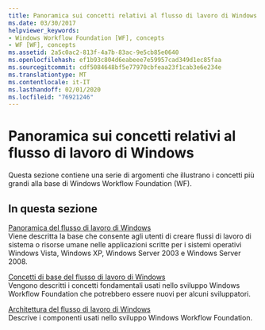 ```yaml
---
title: Panoramica sui concetti relativi al flusso di lavoro di Windows
ms.date: 03/30/2017
helpviewer_keywords:
- Windows Workflow Foundation [WF], concepts
- WF [WF], concepts
ms.assetid: 2a5c0ac2-813f-4a7b-83ac-9e5cb85e0640
ms.openlocfilehash: ef1b93c804d6eabeee7e59957cad349d1ec85faa
ms.sourcegitcommit: cdf5084648bf5e77970cbfeaa23f1cab3e6e234e
ms.translationtype: MT
ms.contentlocale: it-IT
ms.lasthandoff: 02/01/2020
ms.locfileid: "76921246"
---
```

# <a name="windows-workflow-conceptual-overview"></a>Panoramica sui concetti relativi al flusso di lavoro di Windows
Questa sezione contiene una serie di argomenti che illustrano i concetti più grandi alla base di Windows Workflow Foundation (WF).  
  
## <a name="in-this-section"></a>In questa sezione  
 [Panoramica del flusso di lavoro di Windows](overview.md)  
 Viene descritta la base che consente agli utenti di creare flussi di lavoro di sistema o risorse umane nelle applicazioni scritte per i sistemi operativi Windows Vista, Windows XP, Windows Server 2003 e Windows Server 2008.  
  
 [Concetti di base del flusso di lavoro di Windows](fundamental-concepts.md)  
 Vengono descritti i concetti fondamentali usati nello sviluppo Windows Workflow Foundation che potrebbero essere nuovi per alcuni sviluppatori.  
  
 [Architettura del flusso di lavoro di Windows](architecture.md)  
 Descrive i componenti usati nello sviluppo Windows Workflow Foundation.
